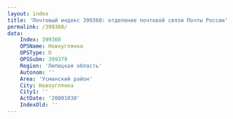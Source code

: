 ```yaml
---
layout: index
title: 'Почтовый индекс 399360: отделение почтовой связи Почты России'
permalink: /399360/
data:
    Index: 399360
    OPSName: Новоуглянка
    OPSType: О
    OPSSubm: 399379
    Region: 'Липецкая область'
    Autonom: ''
    Area: 'Усманский район'
    City: Новоуглянка
    City1: ''
    ActDate: '20001030'
    IndexOld: ''
---
```

